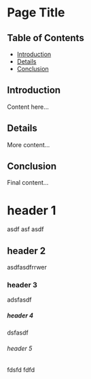 # Page Title

## Table of Contents

- [Introduction](#introduction)
- [Details](#details)
- [Conclusion](#conclusion)

## Introduction

Content here...

## Details

More content...

## Conclusion

Final content...

# header 1

asdf asf asdf

## header 2

asdfasdfrrwer

### header 3

adsfasdf

##### header 4

dsfasdf

###### header 5

fdsfd  fdfd
